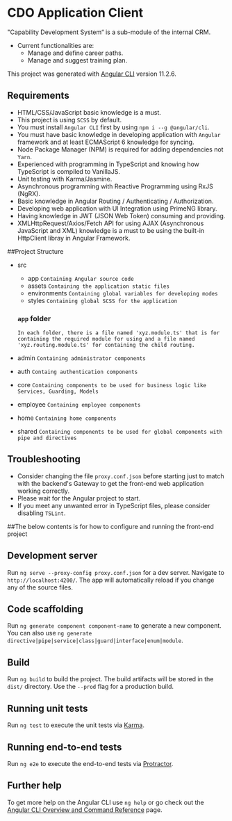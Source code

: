 # CDO Application Client

"Capability Development System“ is a sub-module of the internal CRM.
- Current functionalities are:
    + Manage and define career paths.
    + Manage and suggest training plan.
    
This project was generated with [Angular CLI](https://github.com/angular/angular-cli) version 11.2.6.

## Requirements
- HTML/CSS/JavaScript basic knowledge is a must.
- This project is using `SCSS` by default.
- You must install `Angular CLI` first by using `npm i --g @angular/cli`.
- You must have basic knowledge in developing application with `Angular` framework and at least ECMAScript 6 knowledge for syncing.
- Node Package Manager (NPM) is required for adding dependencies not `Yarn`.
- Experienced with programming in TypeScript and knowing how TypeScript is compiled to VanillaJS.
- Unit testing with Karma/Jasmine.
- Asynchronous programming with Reactive Programming using RxJS (NgRX).
- Basic knowledge in Angular Routing / Authenticating / Authorization.
- Developing web application with UI Integration using PrimeNG library.
- Having knowledge in JWT (JSON Web Token) consuming and providing.
- XMLHttpRequest/Axios/Fetch API for using AJAX (Asynchronous JavaScript and XML) knowledge is a must to be using the built-in HttpClient libray in Angular Framework.

##Project Structure

- src
    - app `Containing Angular source code`
    - assets `Containing the application static files`
    - environments `Containing global variables for developing modes`
    - styles `Containing global SCSS for the application`

    ### `app` folder
  `In each folder, there is a file
  named 'xyz.module.ts' that is for containing
  the required module for using and a file named 'xyz.routing.module.ts'
  for containing the child routing.
  `
- admin `Containing administrator components`
- auth `Containg authentication components`
- core `Containing components to be used for business logic like Services, Guarding, Models`
- employee `Containing employee components`
- home `Containing home components`
- shared `Containing components to be used for global components with pipe and directives`

## Troubleshooting
- Consider changing the file `proxy.conf.json` before starting just to match with the backend's Gateway to get the front-end web application working correctly.
- Please wait for the Angular project to start.
- If you meet any unwanted error in TypeScript files, please consider disabling `TSLint`.

##The below contents is for how to configure and running the front-end project

## Development server

Run `ng serve --proxy-config proxy.conf.json` for a dev server. Navigate to `http://localhost:4200/`. The app will automatically reload if you change any of the source files.

## Code scaffolding

Run `ng generate component component-name` to generate a new component. You can also use `ng generate directive|pipe|service|class|guard|interface|enum|module`.

## Build

Run `ng build` to build the project. The build artifacts will be stored in the `dist/` directory. Use the `--prod` flag for a production build.

## Running unit tests

Run `ng test` to execute the unit tests via [Karma](https://karma-runner.github.io).

## Running end-to-end tests

Run `ng e2e` to execute the end-to-end tests via [Protractor](http://www.protractortest.org/).

## Further help

To get more help on the Angular CLI use `ng help` or go check out the [Angular CLI Overview and Command Reference](https://angular.io/cli) page.
